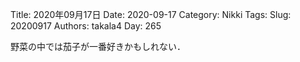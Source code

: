 ﻿Title: 2020年09月17日
Date: 2020-09-17
Category: Nikki
Tags: 
Slug: 20200917
Authors: takala4
Day: 265



野菜の中では茄子が一番好きかもしれない．